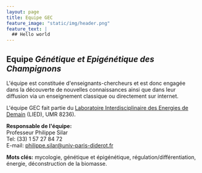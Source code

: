 ```yaml
---
layout: page
title: Equipe GEC
feature_image: "static/img/header.png"
feature_text: |
  ## Hello world
---
```


## Equipe *Génétique et Epigénétique des Champignons*
    
L'équipe est constituée d'enseignants-chercheurs et est donc engagée dans la découverte de nouvelles connaissances ainsi que dans leur diffusion via un enseignement classique ou directement sur internet.
 
L'équipe GEC fait partie du [Laboratoire Interdisciplinaire des Energies de Demain](http://www.lied-pieri.univ-paris-diderot.fr/) (LIED), UMR 8236).

**Responsable de l'équipe:**  
Professeur Philippe Silar  
Tel: (33) 1 57 27 84 72  
E-mail: philippe.silar@univ-paris-diderot.fr

**Mots clés:** mycologie, génétique et épigénétique, régulation/différentiation, énergie, déconstruction de la biomasse.
